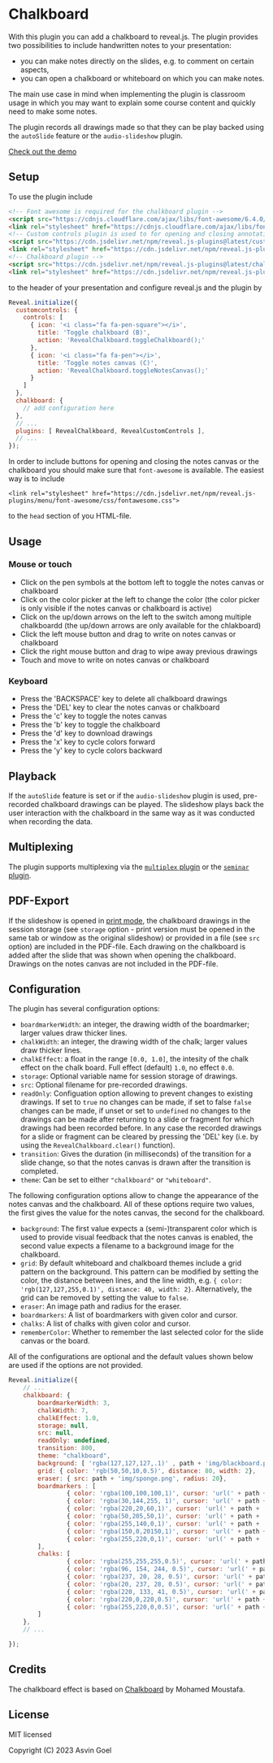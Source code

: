# Chalkboard

With this plugin you can add a chalkboard to reveal.js. The plugin provides two possibilities to include handwritten notes to your presentation:

- you can make notes directly on the slides, e.g. to comment on certain aspects,
- you can open a chalkboard or whiteboard on which you can make notes.

The main use case in mind when implementing the plugin is classroom usage in which you may want to explain some course content and quickly need to make some notes.

The plugin records all drawings made so that they can be play backed using the `autoSlide` feature or the `audio-slideshow` plugin.


[Check out the demo](https://rajgoel.github.io/reveal.js-demos/?topic=chalkboard)

## Setup

To use the plugin include
```html
<!-- Font awesome is required for the chalkboard plugin -->
<script src="https://cdnjs.cloudflare.com/ajax/libs/font-awesome/6.4.0/js/all.min.js"></script>
<link rel="stylesheet" href="https://cdnjs.cloudflare.com/ajax/libs/font-awesome/6.4.0/css/all.min.css">
<!-- Custom controls plugin is used to for opening and closing annotation modes. -->
<script src="https://cdn.jsdelivr.net/npm/reveal.js-plugins@latest/customcontrols/plugin.js"></script>
<link rel="stylesheet" href="https://cdn.jsdelivr.net/npm/reveal.js-plugins@latest/customcontrols/style.css">
<!-- Chalkboard plugin -->
<script src="https://cdn.jsdelivr.net/npm/reveal.js-plugins@latest/chalkboard/plugin.js"></script>
<link rel="stylesheet" href="https://cdn.jsdelivr.net/npm/reveal.js-plugins@latest/chalkboard/style.css">
```
to the header of your presentation and configure reveal.js and the plugin by

```js
Reveal.initialize({
  customcontrols: {
    controls: [
      { icon: '<i class="fa fa-pen-square"></i>',
        title: 'Toggle chalkboard (B)',
        action: 'RevealChalkboard.toggleChalkboard();'
      },
      { icon: '<i class="fa fa-pen"></i>',
        title: 'Toggle notes canvas (C)',
        action: 'RevealChalkboard.toggleNotesCanvas();'
      }
    ]
  },
  chalkboard: {
    // add configuration here
  },
  // ...
  plugins: [ RevealChalkboard, RevealCustomControls ],
  // ...
});
```

In order to include buttons for opening and closing the notes canvas or the chalkboard you should make sure that `font-awesome` is available. The easiest way is to include
```
<link rel="stylesheet" href="https://cdn.jsdelivr.net/npm/reveal.js-plugins/menu/font-awesome/css/fontawesome.css">
```
to the ```head``` section of you HTML-file.

## Usage

### Mouse or touch
- Click on the pen symbols at the bottom left to toggle the notes canvas or chalkboard
- Click on the color picker at the left to change the color (the color picker is only visible if the notes canvas or chalkboard is active)
- Click on the up/down arrows on the left to the switch among multiple chalkboardd (the up/down arrows are only available for the chlakboard)
- Click the left mouse button and drag to write on notes canvas or chalkboard
- Click the right mouse button and drag to wipe away previous drawings
- Touch and move to write on notes canvas or chalkboard

### Keyboard
- Press the 'BACKSPACE' key to delete all chalkboard drawings
- Press the 'DEL' key to clear the notes canvas or chalkboard
- Press the 'c' key to toggle the notes canvas
- Press the 'b' key to toggle the chalkboard
- Press the 'd' key to download drawings
- Press the 'x' key to cycle colors forward
- Press the 'y' key to cycle colors backward

## Playback

If the `autoSlide` feature is set or if the `audio-slideshow` plugin is used, pre-recorded chalkboard drawings can be played. The slideshow plays back the user interaction with the chalkboard in the same way as it was conducted when recording the data.

## Multiplexing

The plugin supports multiplexing via the [`multiplex` plugin](https://github.com/reveal/multiplex) or the [`seminar` plugin](https://github.com/rajgoel/reveal.js-plugins/tree/master/seminar).

## PDF-Export

If the slideshow is opened in [print mode](https://revealjs.com/pdf-export/), the chalkboard drawings in the session storage (see `storage` option - print version must be opened in the same tab or window as the original slideshow) or provided in a file (see `src` option) are included in the PDF-file. Each drawing on the chalkboard is added after the slide that was shown when opening the chalkboard. Drawings on the notes canvas are not included in the PDF-file.


## Configuration

The plugin has several configuration options:

- ```boardmarkerWidth```: an integer, the drawing width of the boardmarker; larger values draw thicker lines.
- ```chalkWidth```: an integer, the drawing width of the chalk; larger values draw thicker lines.
- ```chalkEffect```: a float in the range ```[0.0, 1.0]```, the intesity of the chalk effect on the chalk board. Full effect (default) ```1.0```, no effect ```0.0```.
- ```storage```: Optional variable name for session storage of drawings.
- ```src```: Optional filename for pre-recorded drawings.
- ```readOnly```: Configuation option allowing to prevent changes to existing drawings. If set to ```true``` no changes can be made, if set to false ```false``` changes can be made, if unset or set to ```undefined``` no changes to the drawings can be made after returning to a slide or fragment for which drawings had been recorded before. In any case the recorded drawings for a slide or fragment can be cleared by pressing the 'DEL' key (i.e. by using the ```RevealChalkboard.clear()``` function).
- ```transition```: Gives the duration (in milliseconds) of the transition for a slide change, so that the notes canvas is drawn after the transition is completed.
- ```theme```: Can be set to either ```"chalkboard"``` or ```"whiteboard"```.

The following configuration options allow to change the appearance of the notes canvas and the chalkboard. All of these options require two values, the first gives the value for the notes canvas, the second for the chalkboard.

- ```background```: The first value expects a (semi-)transparent color which is used to provide visual feedback that the notes canvas is enabled, the second value expects a filename to a background image for the chalkboard.
- ```grid```: By default whiteboard and chalkboard themes include a grid pattern on the background. This pattern can be modified by setting the color, the distance between lines, and the line width, e.g. ```{ color: 'rgb(127,127,255,0.1)', distance: 40, width: 2}```. Alternatively, the grid can be removed by setting the value to ```false```.
- ```eraser```: An image path and radius for the eraser.
- ```boardmarkers```: A list of boardmarkers with given color and cursor.
- ```chalks```: A list of chalks with given color and cursor.
- ```rememberColor```: Whether to remember the last selected color for the slide canvas or the board.

All of the configurations are optional and the default values shown below are used if the options are not provided.

```javascript
Reveal.initialize({
	// ...
    chalkboard: {
        boardmarkerWidth: 3,
        chalkWidth: 7,
        chalkEffect: 1.0,
        storage: null,
        src: null,
        readOnly: undefined,
        transition: 800,
        theme: "chalkboard",
        background: [ 'rgba(127,127,127,.1)' , path + 'img/blackboard.png' ],
        grid: { color: 'rgb(50,50,10,0.5)', distance: 80, width: 2},
        eraser: { src: path + 'img/sponge.png', radius: 20},
        boardmarkers : [
                { color: 'rgba(100,100,100,1)', cursor: 'url(' + path + 'img/boardmarker-black.png), auto'},
                { color: 'rgba(30,144,255, 1)', cursor: 'url(' + path + 'img/boardmarker-blue.png), auto'},
                { color: 'rgba(220,20,60,1)', cursor: 'url(' + path + 'img/boardmarker-red.png), auto'},
                { color: 'rgba(50,205,50,1)', cursor: 'url(' + path + 'img/boardmarker-green.png), auto'},
                { color: 'rgba(255,140,0,1)', cursor: 'url(' + path + 'img/boardmarker-orange.png), auto'},
                { color: 'rgba(150,0,20150,1)', cursor: 'url(' + path + 'img/boardmarker-purple.png), auto'},
                { color: 'rgba(255,220,0,1)', cursor: 'url(' + path + 'img/boardmarker-yellow.png), auto'}
        ],
        chalks: [
                { color: 'rgba(255,255,255,0.5)', cursor: 'url(' + path + 'img/chalk-white.png), auto'},
                { color: 'rgba(96, 154, 244, 0.5)', cursor: 'url(' + path + 'img/chalk-blue.png), auto'},
                { color: 'rgba(237, 20, 28, 0.5)', cursor: 'url(' + path + 'img/chalk-red.png), auto'},
                { color: 'rgba(20, 237, 28, 0.5)', cursor: 'url(' + path + 'img/chalk-green.png), auto'},
                { color: 'rgba(220, 133, 41, 0.5)', cursor: 'url(' + path + 'img/chalk-orange.png), auto'},
                { color: 'rgba(220,0,220,0.5)', cursor: 'url(' + path + 'img/chalk-purple.png), auto'},
                { color: 'rgba(255,220,0,0.5)', cursor: 'url(' + path + 'img/chalk-yellow.png), auto'}
        ]
    },
    // ...

});
```

## Credits

The chalkboard effect is based on [Chalkboard](https://github.com/mmoustafa/Chalkboard) by Mohamed Moustafa.

## License

MIT licensed

Copyright (C) 2023 Asvin Goel
